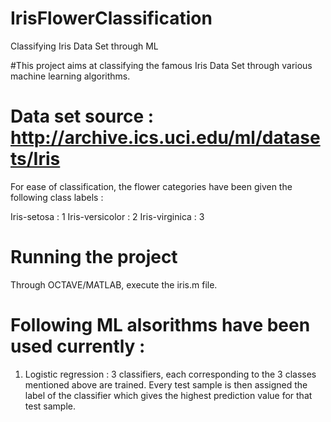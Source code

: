 # IrisFlowerClassification
Classifying Iris Data Set through ML

#This project aims at classifying the famous Iris Data Set through various machine learning algorithms.

# Data set source : http://archive.ics.uci.edu/ml/datasets/Iris

For ease of classification, the flower categories have been given the following class labels : 

Iris-setosa : 1
Iris-versicolor : 2
Iris-virginica : 3

# Running the project

Through OCTAVE/MATLAB, execute the iris.m file.


# Following ML alsorithms have been used currently :

1. Logistic regression : 3 classifiers, each corresponding to the 3 classes mentioned above are trained. Every test sample is then assigned the label of the classifier which gives the highest prediction value for that test sample.
